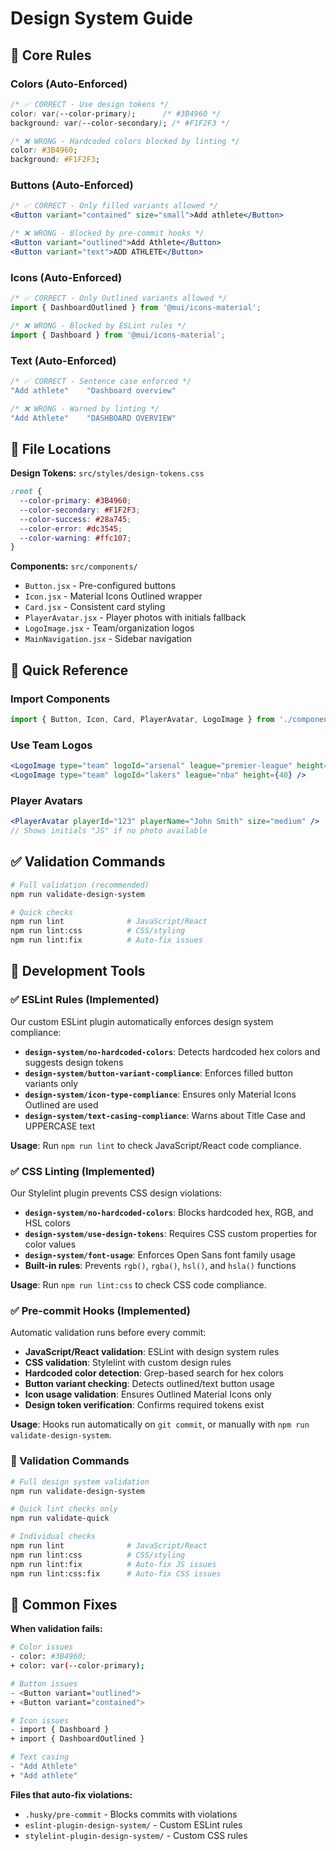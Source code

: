# Design System Guide

## 🎨 Core Rules

### Colors (Auto-Enforced)
```css
/* ✅ CORRECT - Use design tokens */
color: var(--color-primary);      /* #3B4960 */
background: var(--color-secondary); /* #F1F2F3 */

/* ❌ WRONG - Hardcoded colors blocked by linting */
color: #3B4960;
background: #F1F2F3;
```

### Buttons (Auto-Enforced) 
```jsx
/* ✅ CORRECT - Only filled variants allowed */
<Button variant="contained" size="small">Add athlete</Button>

/* ❌ WRONG - Blocked by pre-commit hooks */
<Button variant="outlined">Add Athlete</Button>
<Button variant="text">ADD ATHLETE</Button>
```

### Icons (Auto-Enforced)
```jsx
/* ✅ CORRECT - Only Outlined variants allowed */
import { DashboardOutlined } from '@mui/icons-material';

/* ❌ WRONG - Blocked by ESLint rules */
import { Dashboard } from '@mui/icons-material';
```

### Text (Auto-Enforced)
```jsx
/* ✅ CORRECT - Sentence case enforced */
"Add athlete"    "Dashboard overview"

/* ❌ WRONG - Warned by linting */
"Add Athlete"    "DASHBOARD OVERVIEW"
```

## 📂 File Locations

**Design Tokens:** `src/styles/design-tokens.css`
```css
:root {
  --color-primary: #3B4960;
  --color-secondary: #F1F2F3;
  --color-success: #28a745;
  --color-error: #dc3545;
  --color-warning: #ffc107;
}
```

**Components:** `src/components/`
- `Button.jsx` - Pre-configured buttons
- `Icon.jsx` - Material Icons Outlined wrapper
- `Card.jsx` - Consistent card styling
- `PlayerAvatar.jsx` - Player photos with initials fallback
- `LogoImage.jsx` - Team/organization logos
- `MainNavigation.jsx` - Sidebar navigation

## 📝 Quick Reference

### Import Components
```jsx
import { Button, Icon, Card, PlayerAvatar, LogoImage } from './components'
```

### Use Team Logos
```jsx
<LogoImage type="team" logoId="arsenal" league="premier-league" height={40} />
<LogoImage type="team" logoId="lakers" league="nba" height={40} />
```

### Player Avatars
```jsx
<PlayerAvatar playerId="123" playerName="John Smith" size="medium" />
// Shows initials "JS" if no photo available
```

## ✅ Validation Commands

```bash
# Full validation (recommended)
npm run validate-design-system

# Quick checks
npm run lint              # JavaScript/React
npm run lint:css          # CSS/styling
npm run lint:fix          # Auto-fix issues
```

## 🔧 Development Tools

### ✅ ESLint Rules (Implemented)
Our custom ESLint plugin automatically enforces design system compliance:

- **`design-system/no-hardcoded-colors`**: Detects hardcoded hex colors and suggests design tokens
- **`design-system/button-variant-compliance`**: Enforces filled button variants only
- **`design-system/icon-type-compliance`**: Ensures only Material Icons Outlined are used
- **`design-system/text-casing-compliance`**: Warns about Title Case and UPPERCASE text

**Usage**: Run `npm run lint` to check JavaScript/React code compliance.

### ✅ CSS Linting (Implemented)
Our Stylelint plugin prevents CSS design violations:

- **`design-system/no-hardcoded-colors`**: Blocks hardcoded hex, RGB, and HSL colors
- **`design-system/use-design-tokens`**: Requires CSS custom properties for color values
- **`design-system/font-usage`**: Enforces Open Sans font family usage
- **Built-in rules**: Prevents `rgb()`, `rgba()`, `hsl()`, and `hsla()` functions

**Usage**: Run `npm run lint:css` to check CSS code compliance.

### ✅ Pre-commit Hooks (Implemented)
Automatic validation runs before every commit:

- **JavaScript/React validation**: ESLint with design system rules
- **CSS validation**: Stylelint with custom design rules
- **Hardcoded color detection**: Grep-based search for hex colors
- **Button variant checking**: Detects outlined/text button usage
- **Icon usage validation**: Ensures Outlined Material Icons only
- **Design token verification**: Confirms required tokens exist

**Usage**: Hooks run automatically on `git commit`, or manually with `npm run validate-design-system`.

### 🎯 Validation Commands

```bash
# Full design system validation
npm run validate-design-system

# Quick lint checks only  
npm run validate-quick

# Individual checks
npm run lint              # JavaScript/React
npm run lint:css          # CSS/styling
npm run lint:fix          # Auto-fix JS issues
npm run lint:css:fix      # Auto-fix CSS issues
```

## 📝 Common Fixes

**When validation fails:**

```bash
# Color issues
- color: #3B4960;               
+ color: var(--color-primary);

# Button issues
- <Button variant="outlined">   
+ <Button variant="contained">  

# Icon issues
- import { Dashboard }           
+ import { DashboardOutlined }   

# Text casing
- "Add Athlete"                 
+ "Add athlete"                 
```

**Files that auto-fix violations:**
- `.husky/pre-commit` - Blocks commits with violations
- `eslint-plugin-design-system/` - Custom ESLint rules
- `stylelint-plugin-design-system/` - Custom CSS rules